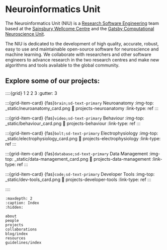 # Neuroinformatics Unit

The Neuroinformatics Unit (NIU) is a [Research Software Engineering](https://society-rse.org/) team based at the [Sainsbury Wellcome Centre](https://www.sainsburywellcome.org/web/) and the [Gatsby Computational Neuroscience Unit](https://www.ucl.ac.uk/gatsby/gatsby-computational-neuroscience-unit).

The NIU is dedicated to the development of high quality, accurate, robust, easy to use and maintainable open-source software for neuroscience and machine learning. We collaborate with researchers and other software engineers to advance research in the two research centres and make new algorithms and tools available to the global community.


## Explore some of our projects:

::::{grid} 1 2 2 3
:gutter: 3

:::{grid-item-card} {fas}`brain;sd-text-primary` Neuroanatomy
:img-top: _static/neuroanatomy_card.png
:link: projects-neuroanatomy
:link-type: ref
:::

:::{grid-item-card} {fas}`video;sd-text-primary` Behaviour
:img-top: _static/behaviour_card.png
:link: projects-behaviour
:link-type: ref
:::

:::{grid-item-card} {fas}`bolt;sd-text-primary` Electrophysiology
:img-top: _static/electrophysiology_card.png
:link: projects-electrophysiology
:link-type: ref
:::

:::{grid-item-card} {fas}`database;sd-text-primary` Data Management
:img-top: _static/data-management_card.png
:link: projects-data-management
:link-type: ref
:::

:::{grid-item-card} {fas}`code;sd-text-primary` Developer Tools
:img-top: _static/dev-tools_card.png
:link: projects-developer-tools
:link-type: ref
:::

::::

```{toctree}
:maxdepth: 2
:caption: Index
:hidden:

about
people
projects
collaborations
blog/index
resources
guidelines/index
```
